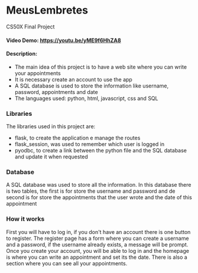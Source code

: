 # MeusLembretes
CS50X Final Project
#### Video Demo:  <https://youtu.be/yME9f6HhZA8>
#### Description:
- The main idea of this project is to have a web site where you can write your appointments
- It is necessary create an account to use the app 
- A SQL database is used to store the information like username, password, appointments and date
- The languages used: python, html, javascript, css and SQL 
### Libraries
The libraries used in this project are: 
- flask, to create the application e manage the routes
- flask_session, was used to remember which user is logged in
- pyodbc, to create a link between the python file and the SQL database and update it when requested
### Database 
A SQL database was used to store all the information. In this database there is two tables, the first is for store the username and password and de second is for store the appointments that the user wrote and the date of this appointment
### How it works
First you will have to log in, if you don't have an account there is one button to register. 
The register page has a form where you can create a username and a password, if the username already exists, a message will be prompt.
Once you create your account, you will be able to log in and the homepage is where you can write an appointment and set its the date. There is also a section where you can see all your appointments. 
